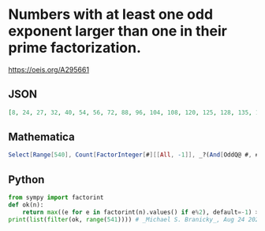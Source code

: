 # Numbers with at least one odd exponent larger than one in their prime factorization\.
https://oeis.org/A295661
## JSON
```JSON
[8, 24, 27, 32, 40, 54, 56, 72, 88, 96, 104, 108, 120, 125, 128, 135, 136, 152, 160, 168, 184, 189, 200, 216, 224, 232, 243, 248, 250, 264, 270, 280, 288, 296, 297, 312, 328, 343, 344, 351, 352, 360, 375, 376, 378, 384, 392, 408, 416, 424, 432, 440, 456, 459, 472, 480, 486, 488, 500, 504, 512, 513, 520, 536, 540]
```
## Mathematica
```Mathematica
Select[Range[540], Count[FactorInteger[#][[All, -1]], _?(And[OddQ@ #, # > 1] &)] > 0 &] (* _Michael De Vlieger_, Nov 28 2017 *)
```
## Python
```Python
from sympy import factorint
def ok(n):
    return max((e for e in factorint(n).values() if e%2), default=-1) > 1
print(list(filter(ok, range(541)))) # _Michael S. Branicky_, Aug 24 2021
```

